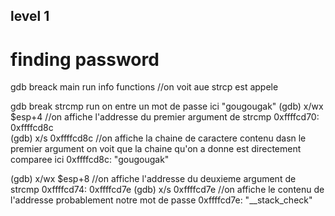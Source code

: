 ## level 1

# finding password

gdb 
breack main
run
info functions //on voit aue strcp est appele

gdb
break strcmp
run
on entre un mot de passe ici "gougougak"
(gdb) x/wx $esp+4               //on affiche l'addresse du premier argument de strcmp
0xffffcd70:	0xffffcd8c          
(gdb) x/s 0xffffcd8c            //on affiche la chaine de caractere contenu dasn le premier argument on voit
                                  que la chaine qu'on a donne est directement comparee ici
0xffffcd8c:	"gougougak"


(gdb) x/wx $esp+8               //on affiche l'addresse du deuxieme argument de strcmp
0xffffcd74:	0xffffcd7e
(gdb) x/s 0xffffcd7e            //on affiche le contenu de l'addresse probablement notre mot de passe
0xffffcd7e:	"__stack_check"  


